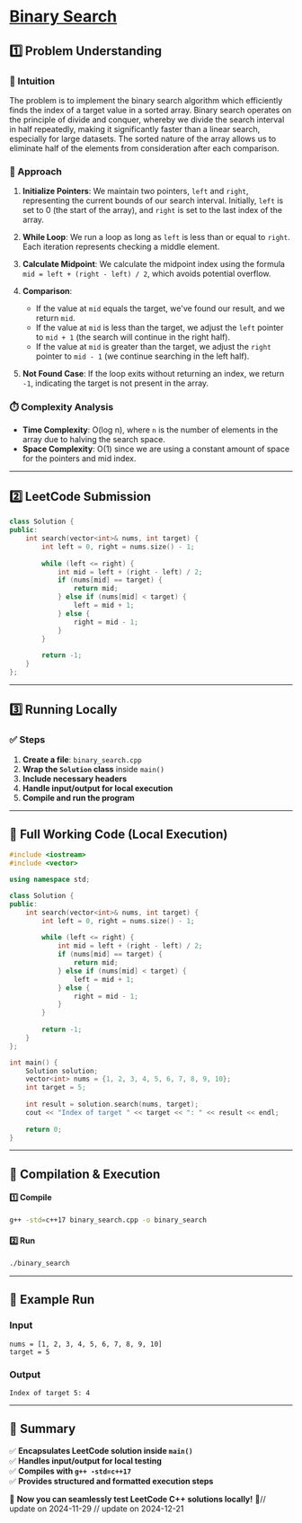 # **[Binary Search](https://leetcode.com/problems/binary-search/description/)**  

## **1️⃣ Problem Understanding**  
### **📌 Intuition**  
The problem is to implement the binary search algorithm which efficiently finds the index of a target value in a sorted array. Binary search operates on the principle of divide and conquer, whereby we divide the search interval in half repeatedly, making it significantly faster than a linear search, especially for large datasets. The sorted nature of the array allows us to eliminate half of the elements from consideration after each comparison.

### **🚀 Approach**  
1. **Initialize Pointers**: We maintain two pointers, `left` and `right`, representing the current bounds of our search interval. Initially, `left` is set to 0 (the start of the array), and `right` is set to the last index of the array.

2. **While Loop**: We run a loop as long as `left` is less than or equal to `right`. Each iteration represents checking a middle element.

3. **Calculate Midpoint**: We calculate the midpoint index using the formula `mid = left + (right - left) / 2`, which avoids potential overflow.

4. **Comparison**: 
   - If the value at `mid` equals the target, we've found our result, and we return `mid`.
   - If the value at `mid` is less than the target, we adjust the `left` pointer to `mid + 1` (the search will continue in the right half).
   - If the value at `mid` is greater than the target, we adjust the `right` pointer to `mid - 1` (we continue searching in the left half).

5. **Not Found Case**: If the loop exits without returning an index, we return `-1`, indicating the target is not present in the array.

### **⏱️ Complexity Analysis**  
- **Time Complexity**: O(log n), where `n` is the number of elements in the array due to halving the search space.
- **Space Complexity**: O(1) since we are using a constant amount of space for the pointers and mid index.

---  

## **2️⃣ LeetCode Submission**  
```cpp
class Solution {
public:
    int search(vector<int>& nums, int target) {
        int left = 0, right = nums.size() - 1;
        
        while (left <= right) {
            int mid = left + (right - left) / 2;
            if (nums[mid] == target) {
                return mid;
            } else if (nums[mid] < target) {
                left = mid + 1;
            } else {
                right = mid - 1;
            }
        }
        
        return -1;
    }
};
```  

---  

## **3️⃣ Running Locally**  
### **✅ Steps**  
1. **Create a file**: `binary_search.cpp`  
2. **Wrap the `Solution` class** inside `main()`  
3. **Include necessary headers**  
4. **Handle input/output for local execution**  
5. **Compile and run the program**  

---  

## **📝 Full Working Code (Local Execution)**  
```cpp
#include <iostream>
#include <vector>

using namespace std;

class Solution {
public:
    int search(vector<int>& nums, int target) {
        int left = 0, right = nums.size() - 1;
        
        while (left <= right) {
            int mid = left + (right - left) / 2;
            if (nums[mid] == target) {
                return mid;
            } else if (nums[mid] < target) {
                left = mid + 1;
            } else {
                right = mid - 1;
            }
        }
        
        return -1;
    }
};

int main() {
    Solution solution;
    vector<int> nums = {1, 2, 3, 4, 5, 6, 7, 8, 9, 10};
    int target = 5;
    
    int result = solution.search(nums, target);
    cout << "Index of target " << target << ": " << result << endl;
    
    return 0;
}
```  

---  

## **🔧 Compilation & Execution**  
#### **1️⃣ Compile**  
```bash
g++ -std=c++17 binary_search.cpp -o binary_search
```  

#### **2️⃣ Run**  
```bash
./binary_search
```  

---  

## **🎯 Example Run**  
### **Input**  
```
nums = [1, 2, 3, 4, 5, 6, 7, 8, 9, 10]
target = 5
```  
### **Output**  
```
Index of target 5: 4
```  

---  

## **📌 Summary**  
✅ **Encapsulates LeetCode solution inside `main()`**  
✅ **Handles input/output for local testing**  
✅ **Compiles with `g++ -std=c++17`**  
✅ **Provides structured and formatted execution steps**  

🚀 **Now you can seamlessly test LeetCode C++ solutions locally!** 🚀// update on 2024-11-29
// update on 2024-12-21

